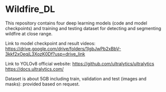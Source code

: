 # Wildfire_DL
This repository contains four deep learning models (code and model checkpoints) and training and testing dataset for detecting and segmenting wildfire at close range.


Link to model checkpoint and result videos: https://drive.google.com/drive/folders/1IgbJwPb2xBbV-3kkf2xOeqjL3XozK0Df?usp=drive_link


Link to YOLOv8 official website: https://github.com/ultralytics/ultralytics
https://docs.ultralytics.com/


Dataset is about 5GB including train, validation and test (images and masks): provided based on request.
